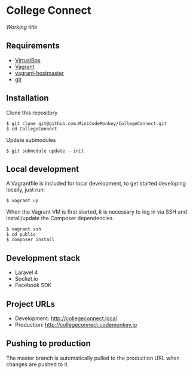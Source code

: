 # College Connect

*Working title*

## Requirements

* [VirtualBox](https://www.virtualbox.org)
* [Vagrant](http://vagrantup.com)
* [vagrant-hostmaster](https://github.com/mosaicxm/vagrant-hostmaster)
* [git](http://git-scm.com)


## Installation

Clone this repository

    $ git clone git@github.com:MiniCodeMonkey/CollegeConnect.git
	$ cd CollegeConnect

Update submodules

	$ git submodule update --init


## Local development

A Vagrantfile is included for local development, to get started developing locally, just run:

	$ vagrant up

When the Vagrant VM is first started, it is necessary to log in via SSH and install/update the Composer dependencies.

	$ vagrant ssh
	$ cd public
    $ composer install


## Development stack

* Laravel 4
* Socket.io
* Facebook SDK


## Project URLs

* Development: http://collegeconnect.local
* Production: http://collegeconnect.codemonkey.io


## Pushing to production

The master branch is automatically pulled to the production URL when changes are pushed to it.